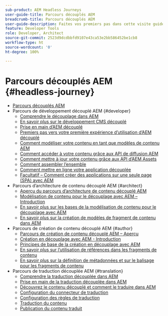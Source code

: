 ```yaml
---
sub-product: AEM Headless Journeys
user-guide-title: Parcours découplés AEM
breadcrumb-title: Parcours découplés AEM
user-guide-description: Faites vos premiers pas dans cette visite guidée pour découvrir les fonctionnalités découplées puissantes et flexibles d’AEM, leurs capacités et comment les exploiter dans votre projet.
feature: Developer Tools
role: Developer, Architect
source-git-commit: 2523d9dcdbbfd9107e43ca53e2bb586452be1cb8
workflow-type: ht
source-wordcount: '0'
ht-degree: 100%

---
```



# Parcours découplés AEM {#headless-journey}

+ [Parcours découplés AEM](/help/journey-headless/home.md)
+ Parcours de développement découplé AEM {#developer}
   + [Comprendre le découplage dans AEM](developer/overview.md)
   + [En savoir plus sur le développement CMS découplé](developer/learn-about.md)
   + [Prise en main d’AEM découplé](developer/getting-started.md)
   + [Premiers pas vers votre première expérience d’utilisation d’AEM découplé](developer/path-to-first-experience.md)
   + [Comment modéliser votre contenu en tant que modèles de contenu AEM](developer/model-your-content.md)
   + [Comment accéder à votre contenu grâce aux API de diffusion AEM](developer/access-your-content.md)
   + [Comment mettre à jour votre contenu grâce aux API d’AEM Assets](developer/update-your-content.md)
   + [Comment assembler l’ensemble](developer/put-it-all-together.md)
   + [Comment mettre en ligne votre application découplée](developer/go-live.md)
   + [Facultatif – Comment créer des applications sur une seule page (SPA) avec AEM](developer/create-spa.md)
+ Parcours d’architecture de contenu découplé AEM {#architect}
   + [Aperçu du parcours d’architecture de contenu découplé AEM](architect/overview.md)
   + [Modélisation de contenu pour le découplage avec AEM – Introduction](architect/introduction.md)
   + [En savoir plus sur les bases de la modélisation de contenu pour le découplage avec AEM](architect/basics.md)
   + [En savoir plus sur la création de modèles de fragment de contenu dans AEM](architect/model-structure.md)
+ Parcours de création de contenu découplé AEM {#author}
   + [Parcours de création de contenu découplé AEM – Aperçu](author/overview.md)
   + [Création en découplage avec AEM - Introduction](author/introduction.md)
   + [Principes de base de la création en découplage avec AEM](author/basics.md)
   + [En savoir plus sur l’utilisation de références dans les fragments de contenu](author/references.md)
   + [En savoir plus sur la définition de métadonnées et sur le balisage pour les fragments de contenu](author/metadata-tagging.md)
+ Parcours de traduction découplée AEM {#translation}
   + [Comprendre la traduction découplée dans AEM](translation/overview.md)
   + [Prise en main de la traduction découplée dans AEM](translation/getting-started.md)
   + [Découvrez le contenu découplé et comment le traduire dans AEM](translation/learn-about.md)
   + [Configuration du connecteur de traduction](translation/configure-connector.md)
   + [Configuration des règles de traduction](translation/translation-rules.md)
   + [Traduction du contenu](translation/translate-content.md)
   + [Publication du contenu traduit](translation/publish-content.md)
